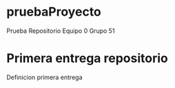 # pruebaProyecto
Prueba Repositorio Equipo 0 Grupo 51

# Primera entrega repositorio

Definicion primera entrega
